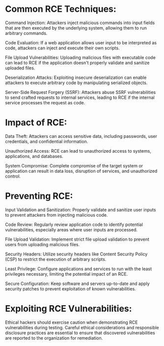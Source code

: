 # Common RCE Techniques:

Command Injection: Attackers inject malicious commands into input fields that are then executed by the underlying system, allowing them to run arbitrary commands.

Code Evaluation: If a web application allows user input to be interpreted as code, attackers can inject and execute their own scripts.

File Upload Vulnerabilities: Uploading malicious files with executable code can lead to RCE if the application doesn't properly validate and sanitize uploaded files.

Deserialization Attacks: Exploiting insecure deserialization can enable attackers to execute arbitrary code by manipulating serialized objects.

Server-Side Request Forgery (SSRF): Attackers abuse SSRF vulnerabilities to send crafted requests to internal services, leading to RCE if the internal service processes the request as code.

# Impact of RCE:
 
Data Theft: Attackers can access sensitive data, including passwords, user credentials, and confidential information.

Unauthorized Access: RCE can lead to unauthorized access to systems, applications, and databases. 

System Compromise: Complete compromise of the target system or application can result in data loss, disruption of services, and unauthorized control.

# Preventing RCE:

Input Validation and Sanitization: Properly validate and sanitize user inputs to prevent attackers from injecting malicious code. 

Code Review: Regularly review application code to identify potential vulnerabilities, especially areas where user inputs are processed. 

File Upload Validation: Implement strict file upload validation to prevent users from uploading malicious files.

Security Headers: Utilize security headers like Content Security Policy (CSP) to restrict the execution of arbitrary scripts. 

Least Privilege: Configure applications and services to run with the least privileges necessary, limiting the potential impact of an RCE.

Secure Configuration: Keep software and servers up-to-date and apply security patches to prevent exploitation of known vulnerabilities.

# Exploiting RCE Vulnerabilities:

Ethical hackers should exercise caution when demonstrating RCE vulnerabilities during testing. Careful ethical considerations and responsible disclosure practices are essential to ensure that
discovered vulnerabilities are reported to the organization for remediation.


